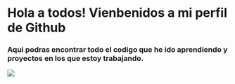 # Hola a todos! Vienbenidos a mi perfil de Github

### Aqui podras encontrar todo el codigo que he ido aprendiendo y proyectos en los que estoy trabajando.

![](https://www.enter.co/wp-content/uploads/2020/12/Programacion-codigo-768x432.jpg)

<!--
**Yildrey/Yildrey** is a ✨ _special_ ✨ repository because its `README.md` (this file) appears on your GitHub profile.

Here are some ideas to get you started:

- 🔭 I’m currently working on ...
- 🌱 I’m currently learning ...
- 👯 I’m looking to collaborate on ...
- 🤔 I’m looking for help with ...
- 💬 Ask me about ...
- 📫 How to reach me: ...
- 😄 Pronouns: ...
- ⚡ Fun fact: ...
-->
